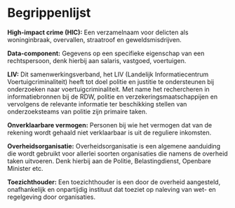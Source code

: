 # Begrippenlijst

**High-impact crime (HIC):** Een verzamelnaam voor delicten als woninginbraak, overvallen, straatroof en geweldsmisdrijven.&#x20;



**Data-component:** Gegevens op een specifieke eigenschap van een rechtspersoon, denk hierbij aan salaris, vastgoed, voertuigen.



**LIV:** Dit samenwerkingsverband, het LIV (Landelijk Informatiecentrum Voertuigcriminaliteit) heeft tot doel politie en justitie te ondersteunen bij onderzoeken naar voertuigcriminaliteit. Met name het rechercheren in informatiebronnen bij de RDW, politie en verzekeringsmaatschappijen en vervolgens de relevante informatie ter beschikking stellen van onderzoeksteams van politie zijn primaire taken.



**Onverklaarbare vermogen:** Personen bij wie het vermogen dat van de rekening wordt gehaald niet verklaarbaar is uit de reguliere inkomsten.



**Overheidsorganisatie:** Overheidsorganisatie is een algemene aanduiding die wordt gebruikt voor allerlei soorten organisaties die namens de overheid taken uitvoeren. Denk hierbij aan de Politie, Belastingdienst, Openbare Minister etc.



**Toezichthouder:** Een toezichthouder is een door de overheid aangesteld, onafhankelijk en onpartijdig instituut dat toeziet op naleving van wet- en regelgeving door organisaties.
